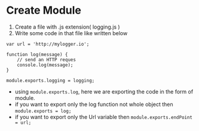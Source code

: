 
# Create Module



1) Create a file with .js extension( logging.js )
2) Write some code in that file like written below
```
var url = 'http://mylogger.io';

function log(message) {
    // send an HTTP reques
    console.log(message);
}

module.exports.logging = logging;
```
- using ```module.exports.log```, here we are  exporting the code in the form of module.
- if you want to export only the log function not whole object then ```module.exports = log;```
- if you want to export only the Url variable then ```module.exports.endPoint = url;```

